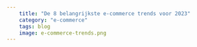 ```yaml
---
    title: "De 8 belangrijkste e-commerce trends voor 2023"
    category: "e-commerce"
    tags: blog
    image: e-commerce-trends.png
---
```


